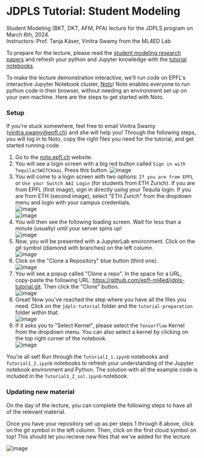 # JDPLS Tutorial: Student Modeling
Student Modeling (BKT, DKT, AFM, PFA) lecture for the JDPLS program on March 6th, 2024.  
Instructors: Prof. Tanja Käser, Vinitra Swamy from the ML4ED Lab  

To prepare for the lecture, please read the [student modeling research papers](/tutorial-preparation/papers-to-read/) and refresh your python and Jupyter knowledge with the [tutorial notebooks](/tutorial-preparation).

To make the lecture demonstration interactive, we'll run code on EPFL's interactive Jupyter Notebook cluster, [Noto](https://noto.epfl.ch)! Noto enables everyone to run python code in their browser, without needing an environment set up on your own machine. Here are the steps to get started with Noto.  

### Setup
If you're stuck somewhere, feel free to email Vinitra Swamy (vinitra.swamy@epfl.ch) and she will help you! Through the following steps, you will log in to Noto, copy the right files you need for the tutorial, and get started running code. 

1. Go to the [noto.epfl.ch](https://noto.epfl.ch) website.
2. You will see a login screen with a big red button called `Sign in with Tequila/SWITCHaai`. Press this button.
![image](https://github.com/epfl-ml4ed/jdpls-tutorial/assets/72170466/1698c1df-f32d-4859-8d07-f5adf1834dc4)
3. You will come to a login screen with two options: `If you are from EPFL` or `Use your Switch AAI Login` (for students from ETH Zurich). If you are from EPFL (first image), sign in directly using your Tequila login. If you are from ETH (second image), select "ETH Zurich" from the dropdown menu and login with your campus credentials.  
![image](https://github.com/epfl-ml4ed/jdpls-tutorial/assets/72170466/95372bbf-be7b-434f-99c1-33bb635287cd)  
![image](https://github.com/epfl-ml4ed/jdpls-tutorial/assets/72170466/5eec50a5-21de-4829-b778-c4fd63be3c63)
4. You will then see the following loading screen. Wait for less than a minute (usually) until your server spins up!  
![image](https://github.com/epfl-ml4ed/jdpls-tutorial/assets/72170466/cb2b9ddd-d193-49bb-a4c9-317308a2ec9e)
5. Now, you will be presented with a JupyterLab environment. Click on the git symbol (diamond with branches) on the left column.  
![image](https://github.com/epfl-ml4ed/jdpls-tutorial/assets/72170466/c52ddda3-b668-4228-8070-d22b948441d1)
6. Click on the "Clone a Repository" blue button (third one).  
![image](https://github.com/epfl-ml4ed/jdpls-tutorial/assets/72170466/fcd4edd3-26e5-41c9-afc8-3eaf3804fb22)
7. You will see a popup called "Clone a repo". In the space for a URL, copy-paste the following URL: https://github.com/epfl-ml4ed/jdpls-tutorial.git. Then click the "Clone" button.  
![image](https://github.com/epfl-ml4ed/jdpls-tutorial/assets/72170466/9c1d4fb1-56f4-4cf1-b5ed-b1ab984f8b17)
8. Great! Now you've reached the step where you have all the files you need. Click on the `jdpls-tutorial` folder and the `tutorial-preparation` folder within that.  
![image](https://github.com/epfl-ml4ed/jdpls-tutorial/assets/72170466/67bc7730-541a-476d-abf7-572bfd19f83d)
9. If it asks you to "Select Kernel", please select the `Tensorflow` Kernel from the dropdown menu. You can also select a kernel by clicking on the top right corner of the notebook.  
![image](https://github.com/epfl-ml4ed/jdpls-tutorial/assets/72170466/13a6f88d-e70c-4290-91fa-b501fbe7e74c)

You're all set! Run through the `Tutorial1_1.ipynb` notebooks and `Tutorial1_2.ipynb` notebooks to refresh your understanding of the Jupyter notebook environment and Python. The solution with all the example code is included in the `Tutorial1_2_sol.ipynb` notebook.

### Updating new material
On the day of the lecture, you can complete the following steps to have all of the relevant material.

Once you have your repository set up as per steps 1 through 8 above, click on the git symbol in the left column. Then, click on the first cloud symbol on top! This should let you recieve new files that we've added for the lecture.  

![image](https://github.com/epfl-ml4ed/jdpls-tutorial/assets/72170466/0bae152f-498a-4632-8ff2-b088057bb777)


